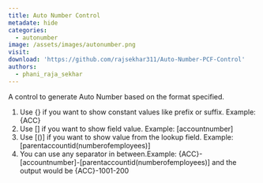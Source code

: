 ```yaml
---
title: Auto Number Control
metadate: hide
categories:
  - autonumber
image: /assets/images/autonumber.png
visit: 
download: 'https://github.com/rajsekhar311/Auto-Number-PCF-Control'
authors:
  - phani_raja_sekhar
---
```


A control to generate Auto Number based on the format specified. 
1. Use {} if you want to show constant values like prefix or suffix. Example: {ACC}
2. Use [] if you want to show field value. Example: [accountnumber]
3. Use [()] if you want to show value from the lookup field. Example: [parentaccountid(numberofemployees)]
4. You can use any separator in between.Example: {ACC}-[accountnumber]-[parentaccountid(numberofemployees)] and the output would be {ACC}-1001-200
